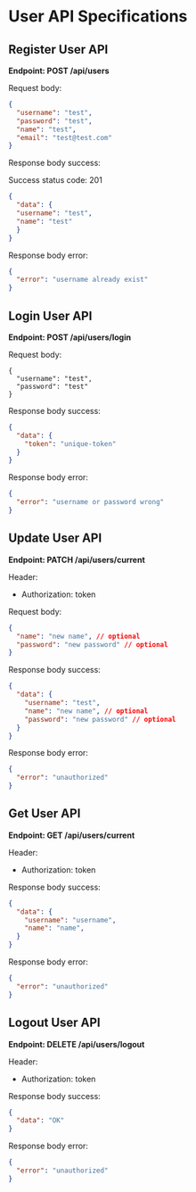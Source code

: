 # User API Specifications

## Register User API
**Endpoint: POST /api/users**

Request body: 
```json
{
  "username": "test",
  "password": "test",
  "name": "test",
  "email": "test@test.com"
}
```

Response body success:

Success status code: 201
```json
{
  "data": {
  "username": "test",
  "name": "test"
  }
}
```

Response body error:
```json
{
  "error": "username already exist"
}
```

## Login User API
**Endpoint: POST /api/users/login**

Request body:
```**json**
{
  "username": "test",
  "password": "test"
}
```

Response body success:
```json
{
  "data": {
    "token": "unique-token"
  }
}
```

Response body error:
```json
{
  "error": "username or password wrong"
}
```

## Update User API
**Endpoint: PATCH /api/users/current**

Header: 
  - Authorization: token

Request body:
```json
{
  "name": "new name", // optional
  "password": "new password" // optional
}
```

Response body success:
```json
{
  "data": {
    "username": "test",
    "name": "new name", // optional
    "password": "new password" // optional
  }
}
```

Response body error:
```json
{
  "error": "unauthorized"
}
```
## Get User API
**Endpoint: GET /api/users/current**

Header: 
  - Authorization: token

Response body success:
```json
{
  "data": {
    "username": "username",
    "name": "name",
  }
}
```

Response body error:
```json
{
  "error": "unauthorized"
}
```
## Logout User API
**Endpoint: DELETE /api/users/logout**

Header: 
  - Authorization: token

Response body success: 
```json
{
  "data": "OK"
}
```
Response body error:
```json
{
  "error": "unauthorized"
}
```
